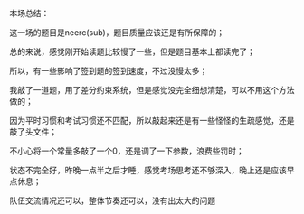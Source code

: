 本场总结：



这一场的题目是neerc(sub)，题目质量应该还是有所保障的；

总的来说，感觉刚开始读题比较慢了一些，但是题目基本上都读完了；

所以，有一些影响了签到题的签到速度，不过没慢太多；

我敲了一道题，用了差分约束系统，但是感觉没完全细想清楚，可以不用这个方法做的；

因为平时习惯和考试习惯还不匹配，所以敲起来还是有一些怪怪的生疏感觉，还是敲了头文件；

不小心将一个常量多敲了一个0，还是调了一下参数，浪费些罚时；

状态不完全好，昨晚一点半之后才睡，感觉考场思考还不够深入，晚上还是应该早点休息；

队伍交流情况还可以，整体节奏还可以，没有出太大的问题